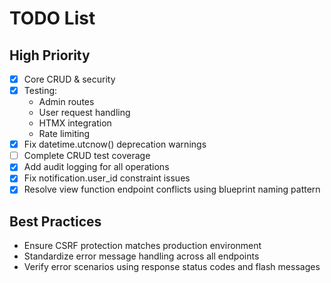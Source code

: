 # TODO List
## High Priority
- [x] Core CRUD & security
- [x] Testing:
  - Admin routes
  - User request handling
  - HTMX integration
  - Rate limiting
- [x] Fix datetime.utcnow() deprecation warnings
- [ ] Complete CRUD test coverage
- [x] Add audit logging for all operations
- [x] Fix notification.user_id constraint issues
- [x] Resolve view function endpoint conflicts using blueprint naming pattern

## Best Practices
- Ensure CSRF protection matches production environment
- Standardize error message handling across all endpoints
- Verify error scenarios using response status codes and flash messages

